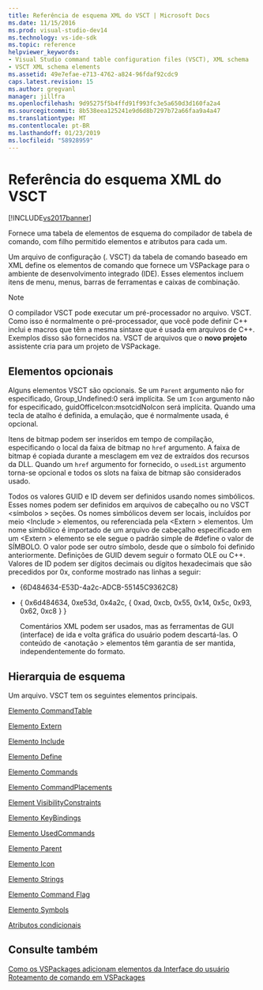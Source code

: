```yaml
---
title: Referência de esquema XML do VSCT | Microsoft Docs
ms.date: 11/15/2016
ms.prod: visual-studio-dev14
ms.technology: vs-ide-sdk
ms.topic: reference
helpviewer_keywords:
- Visual Studio command table configuration files (VSCT), XML schema
- VSCT XML schema elements
ms.assetid: 49e7efae-e713-4762-a824-96fdaf92cdc9
caps.latest.revision: 15
ms.author: gregvanl
manager: jillfra
ms.openlocfilehash: 9d95275f5b4ffd91f993fc3e5a650d3d160fa2a4
ms.sourcegitcommit: 8b538eea125241e9d6d8b7297b72a66faa9a4a47
ms.translationtype: MT
ms.contentlocale: pt-BR
ms.lasthandoff: 01/23/2019
ms.locfileid: "58928959"
---
```

# <a name="vsct-xml-schema-reference"></a>Referência do esquema XML do VSCT
[!INCLUDE[vs2017banner](../includes/vs2017banner.md)]

Fornece uma tabela de elementos de esquema do compilador de tabela de comando, com filho permitido elementos e atributos para cada um.  
  
 Um arquivo de configuração (. VSCT) da tabela de comando baseado em XML define os elementos de comando que fornece um VSPackage para o ambiente de desenvolvimento integrado (IDE). Esses elementos incluem itens de menu, menus, barras de ferramentas e caixas de combinação.  
  
> [!NOTE]
>  O compilador VSCT pode executar um pré-processador no arquivo. VSCT. Como isso é normalmente o pré-processador, que você pode definir C++ inclui e macros que têm a mesma sintaxe que é usada em arquivos de C++. Exemplos disso são fornecidos na. VSCT de arquivos que o **novo projeto** assistente cria para um projeto de VSPackage.  
  
## <a name="optional-elements"></a>Elementos opcionais  
 Alguns elementos VSCT são opcionais. Se um `Parent` argumento não for especificado, Group_Undefined:0 será implícita. Se um `Icon` argumento não for especificado, guidOfficeIcon:msotcidNoIcon será implícita. Quando uma tecla de atalho é definida, a emulação, que é normalmente usada, é opcional.  
  
 Itens de bitmap podem ser inseridos em tempo de compilação, especificando o local da faixa de bitmap no `href` argumento. A faixa de bitmap é copiada durante a mesclagem em vez de extraídos dos recursos da DLL. Quando um `href` argumento for fornecido, o `usedList` argumento torna-se opcional e todos os slots na faixa de bitmap são considerados usado.  
  
 Todos os valores GUID e ID devem ser definidos usando nomes simbólicos. Esses nomes podem ser definidos em arquivos de cabeçalho ou no VSCT \<símbolos > seções. Os nomes simbólicos devem ser locais, incluídos por meio \<Include > elementos, ou referenciada pela \<Extern > elementos. Um nome simbólico é importado de um arquivo de cabeçalho especificado em um \<Extern > elemento se ele segue o padrão simple de #define o valor de SÍMBOLO. O valor pode ser outro símbolo, desde que o símbolo foi definido anteriormente. Definições de GUID devem seguir o formato OLE ou C++. Valores de ID podem ser dígitos decimais ou dígitos hexadecimais que são precedidos por 0x, conforme mostrado nas linhas a seguir:  
  
- {6D484634-E53D-4a2c-ADCB-55145C9362C8}  
  
- { 0x6d484634, 0xe53d, 0x4a2c, { 0xad, 0xcb, 0x55, 0x14, 0x5c, 0x93, 0x62, 0xc8 } }  
  
  Comentários XML podem ser usados, mas as ferramentas de GUI (interface) de ida e volta gráfica do usuário podem descartá-las. O conteúdo de \<anotação > elementos têm garantia de ser mantida, independentemente do formato.  
  
## <a name="schema-hierarchy"></a>Hierarquia de esquema  
 Um arquivo. VSCT tem os seguintes elementos principais.  
  
 [Elemento CommandTable](../extensibility/commandtable-element.md)  
  
 [Elemento Extern](../extensibility/extern-element.md)  
  
 [Elemento Include](../extensibility/include-element.md)  
  
 [Elemento Define](../extensibility/define-element.md)  
  
 [Elemento Commands](../extensibility/commands-element.md)  
  
 [Elemento CommandPlacements](../extensibility/commandplacements-element.md)  
  
 [Element VisibilityConstraints](../extensibility/visibilityconstraints-element.md)  
  
 [Elemento KeyBindings](../extensibility/keybindings-element.md)  
  
 [Elemento UsedCommands](../extensibility/usedcommands-element.md)  
  
 [Elemento Parent](../extensibility/parent-element.md)  
  
 [Elemento Icon](../extensibility/icon-element.md)  
  
 [Elemento Strings](../extensibility/strings-element.md)  
  
 [Elemento Command Flag](../extensibility/command-flag-element.md)  
  
 [Elemento Symbols](../extensibility/symbols-element.md)  
  
 [Atributos condicionais](../extensibility/vsct-xml-schema-conditional-attributes.md)  
  
## <a name="see-also"></a>Consulte também  
 [Como os VSPackages adicionam elementos da Interface do usuário](../extensibility/internals/how-vspackages-add-user-interface-elements.md)   
 [Roteamento de comando em VSPackages](../extensibility/internals/command-routing-in-vspackages.md)
